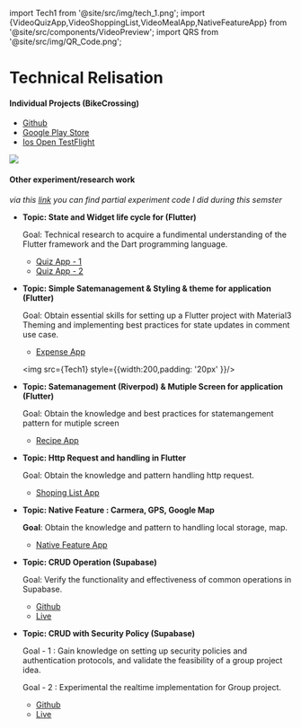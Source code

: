import Tech1 from '@site/src/img/tech_1.png';
import {VideoQuizApp,VideoShoppingList,VideoMealApp,NativeFeatureApp} from '@site/src/components/VideoPreview';
import QRS from '@site/src/img/QR_Code.png';

# Technical Relisation

#### Individual Projects (BikeCrossing)

- [<u>Github</u>](https://github.com/zyhzsh/BikeCorssing)
- [<u>Google Play Store</u>](https://play.google.com/store/apps/details?id=com.s7.bikecrossing)
- [<u>Ios Open TestFlight</u>](https://testflight.apple.com/join/WJRUaEu8)

<img src={QRS} />

#### Other experiment/research work

_via this [<u>link</u>](https://github.com/zyhzsh/s7-workshop-pototypes) you can find partial experiment code I did during this semster_

- **Topic: State and Widget life cycle for (Flutter)**

  Goal: Technical research to acquire a fundimental understanding of the Flutter framework and the Dart programming language.

  - [<u>Quiz App - 1</u>](https://github.com/zyhzsh/s7-workshop-pototypes/tree/main/flutter-basic/flutter_demo_one)
  - [<u>Quiz App - 2</u>](https://github.com/zyhzsh/s7-workshop-pototypes/tree/main/flutter-basic/quiz_demo_app)

  <VideoQuizApp />

- **Topic: Simple Satemanagement & Styling & theme for application (Flutter)**

  Goal: Obtain essential skills for setting up a Flutter project with Material3 Theming and implementing best practices for state updates in comment use case.

  - [<u>Expense App </u>](https://github.com/zyhzsh/s7-workshop-pototypes/tree/main/flutter_interactivity_theming)

  <img src={Tech1} style={{width:200,padding: '20px' }}/>

- **Topic: Satemanagement (Riverpod) & Mutiple Screen for application (Flutter)**

  Goal: Obtain the knowledge and best practices for statemangement pattern for mutiple screen

  - [<u>Recipe App</u>](https://github.com/zyhzsh/s7-workshop-pototypes/tree/main/flutter-basic/muti-screen-app-navigating)

<VideoMealApp/>

- **Topic: Http Request and handling in Flutter**

  Goal: Obtain the knowledge and pattern handling http request.

  - [<u>Shoping List App</u>](https://github.com/zyhzsh/s7-workshop-pototypes/tree/main/flutter-basic/shoppinglist)

<VideoShoppingList/>

- **Topic: Native Feature : Carmera, GPS, Google Map**

  **Goal**: Obtain the knowledge and pattern to handling local storage, map.

  - [<u>Native Feature App</u>](https://github.com/zyhzsh/s7-workshop-pototypes/tree/main/flutter-basic/native-device-feature)

<NativeFeatureApp/>

- **Topic: CRUD Operation (Supabase)**

  Goal: Verify the functionality and effectiveness of common operations in Supabase.

  - [<u>Github</u>](https://github.com/zyhzsh/s7-workshop-pototypes/tree/main/supabase-example-2)
  - [<u>Live</u>](https://s7-workshop-pototypes.vercel.app/)

- **Topic: CRUD with Security Policy (Supabase)**

  Goal - 1 : Gain knowledge on setting up security policies and authentication protocols, and validate the feasibility of a group project idea.

  Goal - 2 : Experimental the realtime implementation for Group project.

  - [<u>Github</u>](https://github.com/zyhzsh/s7-workshop-pototypes/tree/main/climbtrain-pototype-app)
  - [<u>Live</u>](https://s7-climbtrain-pototypes.vercel.app/)
